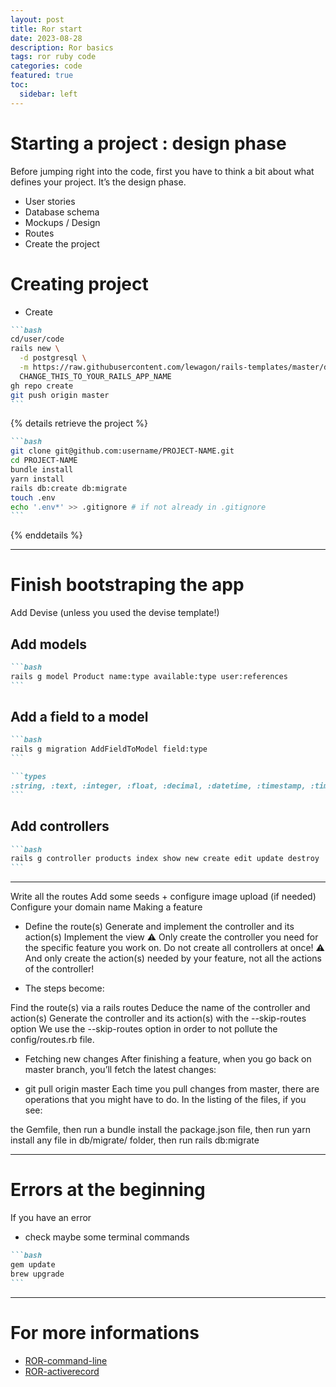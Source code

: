 ```yaml
---
layout: post
title: Ror start
date: 2023-08-28
description: Ror basics
tags: ror ruby code
categories: code
featured: true
toc:
  sidebar: left
---
```


# Starting a project : design phase

Before jumping right into the code, first you have to think a bit about what defines your project. It’s the design phase.

  - User stories
  - Database schema
  - Mockups / Design
  - Routes
  - Create the project

# Creating project

  - Create

````markdown
```bash
cd/user/code
rails new \
  -d postgresql \
  -m https://raw.githubusercontent.com/lewagon/rails-templates/master/devise.rb \
  CHANGE_THIS_TO_YOUR_RAILS_APP_NAME
gh repo create
git push origin master
```
````
{% details retrieve the project %}
````markdown
```bash
git clone git@github.com:username/PROJECT-NAME.git
cd PROJECT-NAME
bundle install
yarn install
rails db:create db:migrate
touch .env
echo '.env*' >> .gitignore # if not already in .gitignore
```
````
{% enddetails %}

---

# Finish bootstraping the app

Add Devise (unless you used the devise template!)

## Add models
````markdown
```bash
rails g model Product name:type available:type user:references
```
````
## Add a field to a model
````markdown
```bash
rails g migration AddFieldToModel field:type
```
````

````markdown
```types
:string, :text, :integer, :float, :decimal, :datetime, :timestamp, :time, :date, :boolean
```
````

## Add controllers
````markdown
```bash
rails g controller products index show new create edit update destroy
```
````

----

Write all the routes
Add some seeds + configure image upload (if needed)
Configure your domain name
Making a feature

  - Define the route(s)
Generate and implement the controller and its action(s)
Implement the view
⚠ Only create the controller you need for the specific feature you work on. Do not create all controllers at once!
⚠ And only create the action(s) needed by your feature, not all the actions of the controller!

  - The steps become:

Find the route(s) via a rails routes
Deduce the name of the controller and action(s)
Generate the controller and its action(s) with the --skip-routes option
We use the --skip-routes option in order to not pollute the config/routes.rb file.

  - Fetching new changes
After finishing a feature, when you go back on master branch, you’ll fetch the latest changes:

  - git pull origin master
Each time you pull changes from master, there are operations that you might have to do. In the listing of the files, if you see:

the Gemfile, then run a bundle install
the package.json file, then run yarn install
any file in db/migrate/ folder, then run rails db:migrate

---

# Errors at the beginning
If you have an error

  - check maybe some terminal commands

````markdown
```bash
gem update
brew upgrade
```
````
---

# For more informations
   - [ROR-command-line](https://guides.rubyonrails.org/command_line.html)
   - [ROR-activerecord](https://guides.rubyonrails.org/active_record_basics.html)
